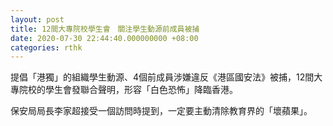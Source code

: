 ```yaml
---
layout: post
title: 12間大專院校學生會　關注學生動源前成員被捕
date: 2020-07-30 22:44:40.000000000 +08:00
categories: rthk
---
```


提倡「港獨」的組織學生動源、4個前成員涉嫌違反《港區國安法》被捕，12間大專院校的學生會發聯合聲明，形容「白色恐怖」降臨香港。

保安局局長李家超接受一個訪問時提到，一定要主動清除教育界的「壞蘋果」。
